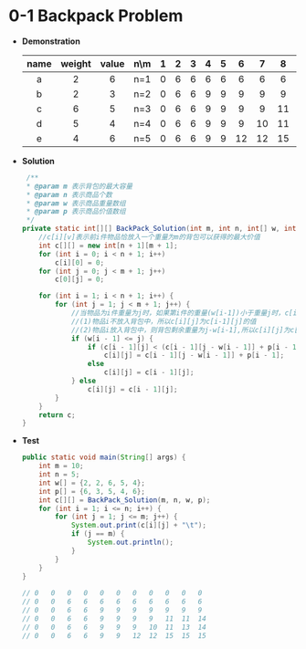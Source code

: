 # 0-1 Backpack Problem

* **Demonstration**

    | name | weight | value | n\m | 1 | 2 | 3 | 4 | 5 | 6 | 7 | 8 | 9 | 10 |
    |:----:|:------:|:-----:|:---:|:-:|:-:|:-:|:-:|:-:|:-:|:-:|:-:|:-:|:--:|
    | a    | 2      | 6     | n=1 | 0 | 6	| 6 | 6 | 6 | 6	 | 6  | 6  | 6	| 6	 |
    | b    | 2      | 3     | n=2 | 0 | 6	| 6 | 9 | 9 | 9	 | 9  | 9  | 9	| 9	 |
    | c    | 6      | 5     | n=3 | 0 | 6	| 6 | 9 | 9 | 9	 | 9  | 11 | 11	| 14 |	
    | d    | 5      | 4     | n=4 | 0 | 6	| 6 | 9 | 9 | 9	 | 10 | 11 | 13	| 14 |	
    | e    | 4      | 6     | n=5 | 0 | 6	| 6 | 9 | 9 | 12 | 12 | 15 | 15	| 15 |	
    
* **Solution**

    ```java
     /**
     * @param m 表示背包的最大容量
     * @param n 表示商品个数
     * @param w 表示商品重量数组
     * @param p 表示商品价值数组
     */
    private static int[][] BackPack_Solution(int m, int n, int[] w, int[] p) {
        //c[i][v]表示前i件物品恰放入一个重量为m的背包可以获得的最大价值
        int c[][] = new int[n + 1][m + 1];
        for (int i = 0; i < n + 1; i++)
            c[i][0] = 0;
        for (int j = 0; j < m + 1; j++)
            c[0][j] = 0;

        for (int i = 1; i < n + 1; i++) {
            for (int j = 1; j < m + 1; j++) {
                //当物品为i件重量为j时，如果第i件的重量(w[i-1])小于重量j时，c[i][j]为下列两种情况之一：
                //(1)物品i不放入背包中，所以c[i][j]为c[i-1][j]的值
                //(2)物品i放入背包中，则背包剩余重量为j-w[i-1],所以c[i][j]为c[i-1][j-w[i-1]]的值加上当前物品i的价值
                if (w[i - 1] <= j) {
                    if (c[i - 1][j] < (c[i - 1][j - w[i - 1]] + p[i - 1]))
                        c[i][j] = c[i - 1][j - w[i - 1]] + p[i - 1];
                    else
                        c[i][j] = c[i - 1][j];
                } else
                    c[i][j] = c[i - 1][j];
            }
        }
        return c;
    }
    ```
    
* **Test**

    ```java
    public static void main(String[] args) {
        int m = 10;
        int n = 5;
        int w[] = {2, 2, 6, 5, 4};
        int p[] = {6, 3, 5, 4, 6};
        int c[][] = BackPack_Solution(m, n, w, p);
        for (int i = 1; i <= n; i++) {
            for (int j = 1; j <= m; j++) {
                System.out.print(c[i][j] + "\t");
                if (j == m) {
                    System.out.println();
                }
            }
        }
    }
      
    // 0   0   0   0   0   0   0   0   0   0   0	
    // 0   0   6   6   6   6   6   6   6   6   6	
    // 0   0   6   6   9   9   9   9   9   9   9	
    // 0   0   6   6   9   9   9   9   11  11  14	
    // 0   0   6   6   9   9   9   10  11  13  14	
    // 0   0   6   6   9   9   12  12  15  15  15	
    ```